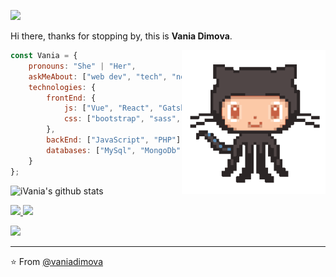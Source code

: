 ![](https://raw.githubusercontent.com/vaniadimova/FigureBed/master/img/readme-top.png)

Hi there, thanks for stopping by, this is **Vania Dimova**.

<img align='right' src="https://raw.githubusercontent.com/iCharlesZ/FigureBed/master/img/octocat.gif" width="230">

```javascript
const Vania = {
    pronouns: "She" | "Her",
    askMeAbout: ["web dev", "tech", "node"],
    technologies: {
        frontEnd: {
            js: ["Vue", "React", "Gatsby"],
            css: ["bootstrap", "sass", "ui"]
        },
        backEnd: ["JavaScript", "PHP"],
        databases: ["MySql", "MongoDb"],
    }
};
```

![iVania's github stats](https://github-readme-stats.netifly.app/api?username=vaniadimova&hide=contribs,prs&count_private=true&show_icons=true)

<a href="https://github.com/vaniadimova">
  <img src="https://img.shields.io/github/followers/vaniadimova">
</a>
<a href="https://github.com/vaniadimova">
   <img src="https://deventweb.com/ghpvc/?username=vaniadimova">
</a>

![](https://raw.githubusercontent.com/vaniadimova/FigureBed/main/img/readme-bottom.png)

---

⭐️ From [@vaniadimova](https://github.com/vaniadimova)
